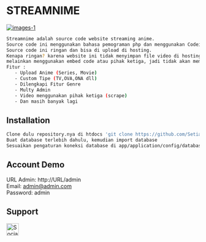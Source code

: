 # STREAMNIME
<a href="https://github.com/Setiawan007/"><img src="https://raw.githubusercontent.com/Setiawan007/STREAMNIME/main/preview.png" alt="images-1" border="0"></a>

```bash
Streamnime adalah source code website streaming anime. 
Source code ini menggunakan bahasa pemograman php dan menggunakan Codeigniter3. 
Source code ini ringan dan bisa di upload di hosting.
Kenapa ringan? karena website ini tidak menyimpan file video di hosting, 
melainkan menggunakan embed code atau pihak ketiga, jadi tidak akan membebani hosting kita.
Fitur : 
   - Upload Anime (Series, Movie)
   - Custom Tipe (TV,OVA,ONA dll)
   - Dilengkapi Fitur Genre
   - Multy Admin
   - Video menggunakan pihak ketiga (scrape)
   - Dan masih banyak lagi
```

## Installation

```bash
Clone dulu repository.nya di htdocs 'git clone https://github.com/Setiawan007/STREAMNIME.git'
Buat database terlebih dahulu, kemudian import database
Sesuaikan pengaturan koneksi database di app/application/config/database.php
```
## Account Demo
URL Admin: http://URL/admin
<br>Email: admin@admin.com 
<br>Password: admin

## Support
<a href="https://sociabuzz.com/setiawan007/support" target="_blank"><img src="https://img.shields.io/badge/Buy_Me_A_Coffee-FFDD00?style=for-the-badge&logo=buy-me-a-coffee&logoColor=black" height="32px" alt="Sociabuzz"></a>
